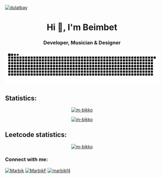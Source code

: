<a href="#">
<p align="left" style="-webkit-user-select: none; -moz-user-select: none; -ms-user-select: none; user-select: none;"> <img src="https://komarev.com/ghpvc/?username=Dulatbay&plastic" alt="dulatbay" /> </p>
</a>




<h1 align="center">Hi 👋, I'm Beimbet</h1>
<h3 align="center">Developer, Musician & Designer</h3>
<p align="center">
  <picture>
    <source media="(prefers-color-scheme: dark)" srcset="https://raw.githubusercontent.com/m-bikko/m-bikko/output/github-contribution-grid-snake-dark.svg">
    <source media="(prefers-color-scheme: light)" srcset="https://raw.githubusercontent.com/m-bikko/m-bikko/output/github-contribution-grid-snake.svg">
    <img alt="github contribution grid snake animation" src="https://raw.githubusercontent.com/m-bikko/m-bikko/output/github-contribution-grid-snake.svg">
  </picture>
</p>
<!-- <p align="center">
  <a href="https://git.io/typing-svg"><img src="https://readme-typing-svg.herokuapp.com?font=Fira+Code&weight=600&size=18&duration=4000&pause=7000&color=FF0000&background=FFFFFF00&center=true&vCenter=true&random=true&width=700&lines=FULLstack" alt="Typing SVG" /></a> 
</p> -->




<h2>Statistics:</h2>
<a href="#">
  <p align="center"> <img src="https://myreadme.vercel.app/api/embed/m-bikko?panels=userstatistics,toprepositories,toplanguages,commitgraph" alt="m-bikko" /></p>
</a>
<a href="#">
  <p align="center"> <img src="https://github-readme-streak-stats.herokuapp.com/?user=m-bikko" alt="m-bikko" /></p>
</a>

<h2>Leetcode statistics:</h2>
<a href="#">
  <p align="center"><img src="https://leetcode-stats-six.vercel.app/api?username=Marbik&theme=dark" alt="m-bikko" /></p>
</a>




<h3 align="left">Connect with me:</h3>
<p align="left">
  
  <a href="https://www.linkedin.com/in/marbik/" target="blank"><img align="center" src="https://cdn.simpleicons.org/linkedin" alt="Marbik" height="30" width="40" /></a>
  <a href="https://web.telegram.org/k/#@MarbikF" target="blank"><img align="center" src="https://cdn.simpleicons.org/telegram" alt="MarbikF" height="30" width="40" /></a>
  <a href="https://www.instagram.com/marbikf4/" target="blank"><img align="center" src="https://cdn.simpleicons.org/instagram" alt="marbikf4" height="30" width="40" /></a>
</p>
